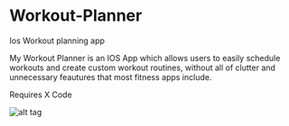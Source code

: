 # Workout-Planner
Ios Workout planning app

My Workout Planner is an IOS App which allows users to easily schedule workouts and create custom workout routines, without all of clutter and unnecessary feautures that most fitness apps include.

Requires X Code

![alt tag](http://imgur.com/sK5Oz39.png)
